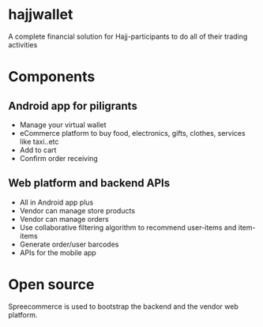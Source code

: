 # hajjwallet

A complete financial solution for Hajj-participants to do all of their trading activities

# Components

## Android app for piligrants
* Manage your virtual wallet
* eCommerce platform to buy food, electronics, gifts, clothes, services like taxi..etc
* Add to cart
* Confirm order receiving

## Web platform and backend APIs 
* All in Android app plus
* Vendor can manage store products
* Vendor can manage orders
* Use collaborative filtering algorithm to recommend user-items and item-items
* Generate order/user barcodes
* APIs for the mobile app


# Open source
Spreecommerce is used to bootstrap the backend and the vendor web platform.
